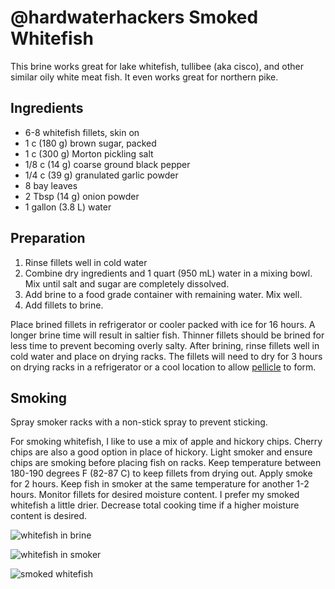 \@hardwaterhackers Smoked Whitefish
===================================

This brine works great for lake whitefish, tullibee (aka cisco), and
other similar oily white meat fish. It even works great for northern
pike.

Ingredients
-----------

-   6-8 whitefish fillets, skin on
-   1 c (180 g) brown sugar, packed
-   1 c (300 g) Morton pickling salt
-   1/8 c (14 g) coarse ground black pepper
-   1/4 c (39 g) granulated garlic powder
-   8 bay leaves
-   2 Tbsp (14 g) onion powder
-   1 gallon (3.8 L) water

Preparation
-----------

1.  Rinse fillets well in cold water
2.  Combine dry ingredients and 1 quart (950 mL) water in a mixing bowl.
    Mix until salt and sugar are completely dissolved.
3.  Add brine to a food grade container with remaining water. Mix well.
4.  Add fillets to brine.

Place brined fillets in refrigerator or cooler packed with ice for 16
hours. A longer brine time will result in saltier fish. Thinner fillets
should be brined for less time to prevent becoming overly salty. After
brining, rinse fillets well in cold water and place on drying racks. The
fillets will need to dry for 3 hours on drying racks in a refrigerator
or a cool location to allow
[pellicle](https://en.wikipedia.org/wiki/Pellicle_(cooking)) to form.

Smoking
-------

Spray smoker racks with a non-stick spray to prevent sticking.

For smoking whitefish, I like to use a mix of apple and hickory chips.
Cherry chips are also a good option in place of hickory. Light smoker
and ensure chips are smoking before placing fish on racks. Keep
temperature between 180-190 degrees F (82-87 C) to keep fillets from
drying out. Apply smoke for 2 hours. Keep fish in smoker at the same
temperature for another 1-2 hours. Monitor fillets for desired moisture
content. I prefer my smoked whitefish a little drier. Decrease total
cooking time if a higher moisture content is desired.

![whitefish in
brine](../images/hardwaterhacker_smoked_whitefish-whitefish_brine.jpg)

![whitefish in
smoker](../images/hardwaterhacker_smoked_whitefish-whitefish_in_smoker.jpg)

![smoked
whitefish](../images/hardwaterhacker_smoked_whitefish-smoked_whitefish.jpg)
